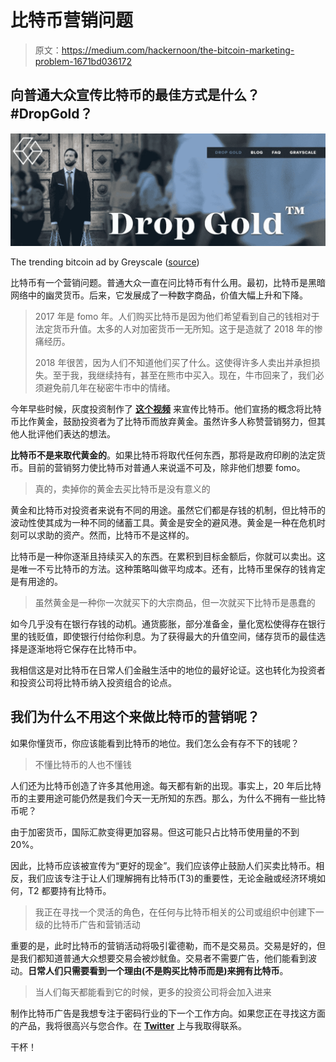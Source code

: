 # 比特币营销问题

> 原文：<https://medium.com/hackernoon/the-bitcoin-marketing-problem-1671bd036172>

## 向普通大众宣传比特币的最佳方式是什么？#DropGold？

![](img/af6940df74ec750fc55d82953a81b728.png)

The trending bitcoin ad by Greyscale ([source](https://dropgold.com/))

比特币有一个营销问题。普通大众一直在问比特币有什么用。最初，比特币是黑暗网络中的幽灵货币。后来，它发展成了一种数字商品，价值大幅上升和下降。

> 2017 年是 fomo 年。人们购买比特币是因为他们希望看到自己的钱相对于法定货币升值。太多的人对加密货币一无所知。这于是造就了 2018 年的惨痛经历。
> 
> 2018 年很苦，因为人们不知道他们买了什么。这使得许多人卖出并承担损失。至于我，我继续持有，甚至在熊市中买入。现在，牛市回来了，我们必须避免前几年在秘密牛市中的情绪。

今年早些时候，灰度投资制作了 [**这个视频**](https://dropgold.com/?wvideo=y2rzo2r3sn) 来宣传比特币。他们宣扬的概念将比特币比作黄金，鼓励投资者为了比特币而放弃黄金。虽然许多人称赞营销努力，但其他人批评他们表达的想法。

**比特币不是来取代黄金的**。如果比特币将取代任何东西，那将是政府印刷的法定货币。目前的营销努力使比特币对普通人来说遥不可及，除非他们想要 fomo。

> 真的，卖掉你的黄金去买比特币是没有意义的

黄金和比特币对投资者来说有不同的用途。虽然它们都是存钱的机制，但比特币的波动性使其成为一种不同的储蓄工具。黄金是安全的避风港。黄金是一种在危机时刻可以求助的资产。然而，比特币不是这样的。

比特币是一种你逐渐且持续买入的东西。在累积到目标金额后，你就可以卖出。这是唯一不亏比特币的方法。这种策略叫做平均成本。还有，比特币里保存的钱肯定是有用途的。

> 虽然黄金是一种你一次就买下的大宗商品，但一次就买下比特币是愚蠢的

如今几乎没有在银行存钱的动机。通货膨胀，部分准备金，量化宽松使得存在银行里的钱贬值，即使银行付给你利息。为了获得最大的升值空间，储存货币的最佳选择是逐渐地将它保存在比特币中。

我相信这是对比特币在日常人们金融生活中的地位的最好论证。这也转化为投资者和投资公司将比特币纳入投资组合的论点。

## 我们为什么不用这个来做比特币的营销呢？

如果你懂货币，你应该能看到比特币的地位。我们怎么会有存不下的钱呢？

> 不懂比特币的人也不懂钱

人们还为比特币创造了许多其他用途。每天都有新的出现。事实上，20 年后比特币的主要用途可能仍然是我们今天一无所知的东西。那么，为什么不拥有一些比特币呢？

由于加密货币，国际汇款变得更加容易。但这可能只占比特币使用量的不到 20%。

因此，比特币应该被宣传为“更好的现金”。我们应该停止鼓励人们买卖比特币。相反，我们应该专注于让人们理解拥有比特币(T3)的重要性，无论金融或经济环境如何，T2 都要持有比特币。

> 我正在寻找一个灵活的角色，在任何与比特币相关的公司或组织中创建下一级的比特币广告和营销活动

重要的是，此时比特币的营销活动将吸引霍德勒，而不是交易员。交易是好的，但是我们都知道普通大众想要交易会被炒鱿鱼。交易者不需要广告，他们能看到波动。**日常人们只需要看到一个理由(不是购买比特币而是)来拥有比特币**。

> 当人们每天都能看到它的时候，更多的投资公司将会加入进来

制作比特币广告是我想专注于密码行业的下一个工作方向。如果您正在寻找这方面的产品，我将很高兴与您合作。在 [**Twitter**](https://twitter.com/proofofwoke) 上与我取得联系。

干杯！